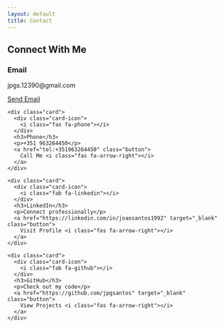 ```yaml
---
layout: default
title: Contact
---
```


<section class="section">
  <h2 class="section-heading"><span class="heading-icon"><i class="fas fa-paper-plane"></i></span> Connect With Me</h2>
  
  <div class="grid">
    <div class="card">
      <div class="card-icon">
        <i class="fas fa-envelope"></i>
      </div>
      <h3>Email</h3>
      <p>jpgs.12390@gmail.com</p>
      <a href="mailto:jpgs.12390@gmail.com" class="button">
        Send Email <i class="fas fa-arrow-right"></i>
      </a>
    </div>
    
    <div class="card">
      <div class="card-icon">
        <i class="fas fa-phone"></i>
      </div>
      <h3>Phone</h3>
      <p>+351 963264450</p>
      <a href="tel:+351963264450" class="button">
        Call Me <i class="fas fa-arrow-right"></i>
      </a>
    </div>
    
    <div class="card">
      <div class="card-icon">
        <i class="fab fa-linkedin"></i>
      </div>
      <h3>LinkedIn</h3>
      <p>Connect professionally</p>
      <a href="https://linkedin.com/in/joaosantos1992" target="_blank" class="button">
        Visit Profile <i class="fas fa-arrow-right"></i>
      </a>
    </div>
    
    <div class="card">
      <div class="card-icon">
        <i class="fab fa-github"></i>
      </div>
      <h3>GitHub</h3>
      <p>Check out my code</p>
      <a href="https://github.com/jpgsantos" target="_blank" class="button">
        View Projects <i class="fas fa-arrow-right"></i>
      </a>
    </div>
  </div>
</section>
